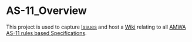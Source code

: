 # AS-11_Overview

This project is used to capture [Issues](https://github.com/AMWA-TV/AS-11_Overview/issues) and host a [Wiki](https://github.com/AMWA-TV/AS-11_Overview/wiki) relating to all [AMWA AS-11 rules based Specifications](http://amwa.tv/projects/AS-11.shtml).
